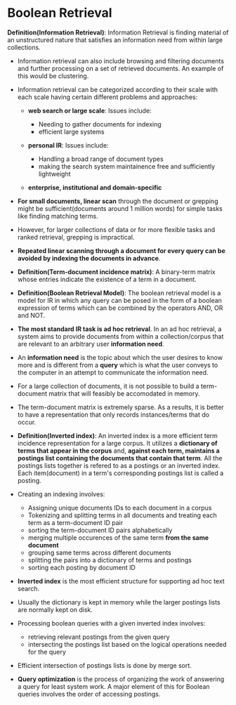 # Boolean Retrieval

**Definition(Information Retrieval)**: Information Retrieval is finding material of an unstructured nature that satisfies an information need from within large collections.

* Information retrieval can also include browsing and filtering documents and further processing on a set of retrieved documents. An example of this would be clustering.

* Information retrieval can be categorized according to their scale with each scale having certain different problems and approaches:
	* **web search or large scale**: Issues include:
		* Needing to gather documents for indexing
		* efficient large systems
	
	* **personal IR**: Issues include:
		* Handling a broad range of document types
		* making the search system maintainence free and sufficiently lightweight
		
	* **enterprise, institutional and domain-specific**
	
* **For small documents, linear scan** through the document or grepping might be sufficient(documents around 1 million words) for simple tasks like finding matching terms.

* However, for larger collections of data or for more flexible tasks and ranked retrieval, grepping is impractical.

* **Repeated linear scanning through a document for every query can be avoided by indexing the documents in advance**.

* **Definition(Term-document incidence matrix)**: A binary-term matrix whose entries indicate the existence of a term in a document.

* **Definition(Boolean Retrieval Model)**: The boolean retrieval model is a model for IR in which any query can be posed in the form of a boolean expression of terms which can be combined by the operators AND, OR and NOT.

* **The most standard IR task is ad hoc retrieval**. In an ad hoc retrieval, a system aims to provide documents from within a collection/corpus that are relevant to an arbitrary user **information need**.

* An **information need** is the topic about which the user desires to know more and is different from a **query** which is what the user conveys to the computer in an attempt to communicate the information need.

* For a large collection of documents, it is not possible to build a term-document matrix that will feasibly be accomodated in memory.

* The term-document matrix is extremely sparse. As a results, it is better to have a representation that only records instances/terms that do occur.

* **Definition(Inverted index)**: An inverted index is a more efficient term incidence representation for a large corpus. It utilizes a **dictionary of terms that appear in the corpus** and, **against each term, maintains a postings list containing the documents that contain that term**. All the postings lists together is refered to as a postings or an inverted index. Each item(document) in a term's corresponding postings list is called a posting.

* Creating an indexing involves:
	* Assigning unique documents IDs to each document in a corpus
	* Tokenizing and splitting terms in all documents and treating each term as a term-document ID pair
	* sorting the term-document ID pairs alphabetically
	* merging multiple occurences of the same term **from the same document**
	* grouping same terms across different documents
	* splitting the pairs into a dictionary of terms and postings
	* sorting each posting by document ID

* **Inverted index** is the most efficient structure for supporting ad hoc text search.

* Usually the dictionary is kept in memory while the larger postings lists are normally kept on disk.

* Processing boolean queries with a given inverted index involves:
	* retrieving relevant postings from the given query
	* intersecting the postings list based on the logical operations needed for the query

* Efficient intersection of postings lists is done by merge sort.

* **Query optimization** is the process of organizing the work of answering a query for least system work. A major element of this for Boolean queries involves the order of accessing postings.
